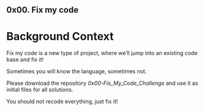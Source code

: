 ## 0x00. Fix my code

# Background Context

Fix my code is a new type of project, where we’ll jump into an existing code base and fix it!

Sometimes you will know the language, sometimes not.

Please download the repository *0x00-Fix_My_Code_Challenge* and use it as initial files for all solutions.

You should not recode everything, just fix it!
